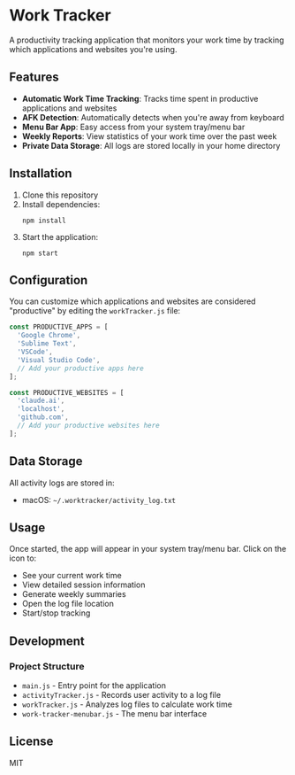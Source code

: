 # Work Tracker

A productivity tracking application that monitors your work time by tracking which applications and websites you're using.

## Features

- **Automatic Work Time Tracking**: Tracks time spent in productive applications and websites
- **AFK Detection**: Automatically detects when you're away from keyboard
- **Menu Bar App**: Easy access from your system tray/menu bar
- **Weekly Reports**: View statistics of your work time over the past week
- **Private Data Storage**: All logs are stored locally in your home directory

## Installation

1. Clone this repository
2. Install dependencies:
   ```
   npm install
   ```
3. Start the application:
   ```
   npm start
   ```

## Configuration

You can customize which applications and websites are considered "productive" by editing the `workTracker.js` file:

```javascript
const PRODUCTIVE_APPS = [
  'Google Chrome',
  'Sublime Text',
  'VSCode',
  'Visual Studio Code',
  // Add your productive apps here
];

const PRODUCTIVE_WEBSITES = [
  'claude.ai',
  'localhost',
  'github.com',
  // Add your productive websites here
];
```

## Data Storage

All activity logs are stored in:
- macOS: `~/.worktracker/activity_log.txt`

## Usage

Once started, the app will appear in your system tray/menu bar. Click on the icon to:

- See your current work time
- View detailed session information
- Generate weekly summaries
- Open the log file location
- Start/stop tracking

## Development

### Project Structure

- `main.js` - Entry point for the application
- `activityTracker.js` - Records user activity to a log file
- `workTracker.js` - Analyzes log files to calculate work time
- `work-tracker-menubar.js` - The menu bar interface

## License

MIT